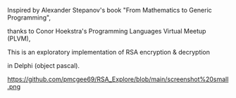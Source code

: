 Inspired by Alexander Stepanov's book "From Mathematics to Generic Programming", 

thanks to Conor Hoekstra's Programming Languages Virtual Meetup (PLVM),

This is an exploratory implementation of RSA encryption & decryption

in Delphi (object pascal).

https://github.com/pmcgee69/RSA_Explore/blob/main/screenshot%20small.png
